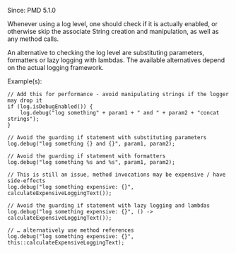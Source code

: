 Since: PMD 5.1.0

Whenever using a log level, one should check if it is actually enabled, or
otherwise skip the associate String creation and manipulation, as well as any method calls.

An alternative to checking the log level are substituting parameters, formatters or lazy logging
with lambdas. The available alternatives depend on the actual logging framework.

Example(s):
```
// Add this for performance - avoid manipulating strings if the logger may drop it
if (log.isDebugEnabled()) {
    log.debug("log something" + param1 + " and " + param2 + "concat strings");
}

// Avoid the guarding if statement with substituting parameters
log.debug("log something {} and {}", param1, param2);

// Avoid the guarding if statement with formatters
log.debug("log something %s and %s", param1, param2);

// This is still an issue, method invocations may be expensive / have side-effects
log.debug("log something expensive: {}", calculateExpensiveLoggingText());

// Avoid the guarding if statement with lazy logging and lambdas
log.debug("log something expensive: {}", () -> calculateExpensiveLoggingText());

// … alternatively use method references
log.debug("log something expensive: {}", this::calculateExpensiveLoggingText);
```
